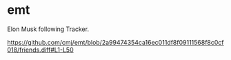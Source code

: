 # emt
Elon Musk following Tracker.

https://github.com/cmj/emt/blob/2a99474354ca16ec011df8f09111568f8c0cf018/friends.diff#L1-L50
